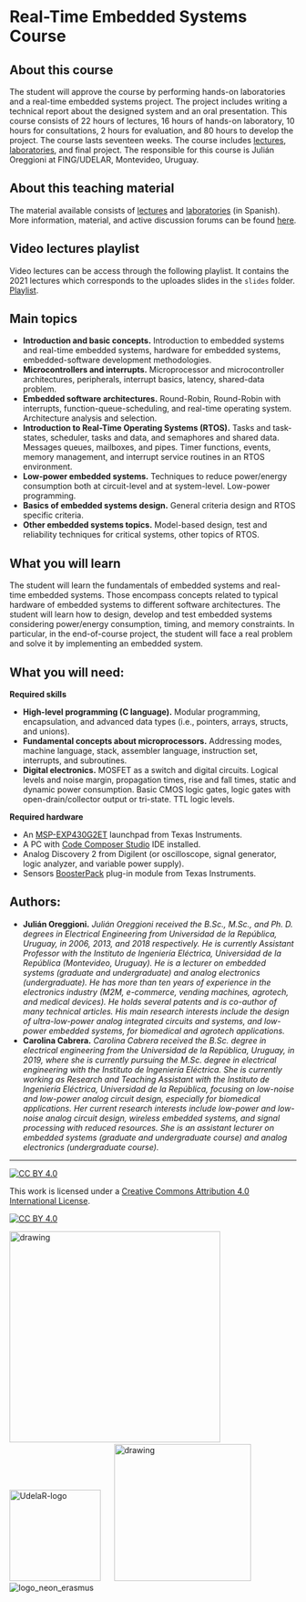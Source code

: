 # Real-Time Embedded Systems Course
## About this course
The student will approve the course by performing hands-on laboratories and a real-time embedded systems project. The project includes writing a technical report about the designed system and an oral presentation.
This course consists of 22 hours of lectures, 16 hours of hands-on laboratory, 10 hours for consultations, 2 hours for evaluation, and 80 hours to develop the project. The course lasts seventeen weeks.
The course includes [lectures](slides/README.md), [laboratories](labs/README.md), and  final project. 
The responsible for this course is Julián Oreggioni at FING/UDELAR, Montevideo, Uruguay.

## About this teaching material
The material available consists of [lectures](slides/README.md) and [laboratories](labs/README.md) (in Spanish).
More information, material, and active discussion forums can be found [here](https://eva.fing.edu.uy/course/view.php?id=581).

## Video lectures playlist
Video lectures can be access through the following playlist. It contains the 2021 lectures which corresponds to the uploades slides in the `slides` folder.
[Playlist](https://open.fing.edu.uy/courses/sisem).

## Main topics
* **Introduction and basic concepts.** Introduction to embedded systems and real-time embedded systems, hardware for embedded systems, embedded-software development methodologies.
* **Microcontrollers and interrupts.** Microprocessor and microcontroller architectures, peripherals, interrupt basics, latency, shared-data problem.
* **Embedded software architectures.** Round-Robin, Round-Robin with interrupts, function-queue-scheduling, and real-time operating system. Architecture analysis and selection.
* **Introduction to Real-Time Operating Systems (RTOS).** Tasks and task-states, scheduler, tasks and data, and semaphores and shared data. Messages queues, mailboxes, and pipes. Timer functions, events, memory management, and interrupt service routines in an RTOS environment.
* **Low-power embedded systems.** Techniques to reduce power/energy consumption both at circuit-level and at system-level. Low-power programming.
* **Basics of embedded systems design.** General criteria design and RTOS specific criteria.
* **Other embedded systems topics.** Model-based design, test and reliability techniques for critical systems, other topics of RTOS.

## What you will learn
The student will learn the fundamentals of embedded systems and real-time embedded systems. Those encompass concepts related to typical hardware of embedded systems to different software architectures.
The student will learn how to design, develop and test embedded systems considering power/energy consumption, timing, and memory constraints. In particular, in the end-of-course project, the student will face a real problem and solve it by implementing an embedded system.

## What you will need:
**Required skills**
* **High-level programming (C language).** Modular programming, encapsulation, and advanced data types (i.e., pointers, arrays, structs, and unions).
* **Fundamental concepts about microprocessors.** Addressing modes, machine language, stack, assembler language, instruction set, interrupts, and subroutines.
* **Digital electronics.** MOSFET as a switch and digital circuits. Logical levels and noise margin, propagation times, rise and fall times, static and dynamic power consumption. Basic CMOS logic gates, logic gates with open-drain/collector output or tri-state. TTL logic levels.

**Required hardware**
* An [MSP-EXP430G2ET](https://www.ti.com/tool/MSP-EXP430G2ET) launchpad from Texas Instruments.
* A PC with [Code Composer Studio](https://www.ti.com/tool/CCSTUDIO) IDE installed.
* Analog Discovery 2 from Digilent (or oscilloscope, signal generator, logic analyzer, and variable power supply).
* Sensors [BoosterPack](https://www.ti.com/tool/BOOSTXL-SENSORS) plug-in module from Texas Instruments.

## Authors:
* **Julián Oreggioni.**
_Julián Oreggioni received the B.Sc., M.Sc., and Ph. D. degrees in Electrical Engineering from Universidad de la República, Uruguay, in 2006, 2013, and 2018 respectively. He is currently Assistant Professor with the Instituto de Ingeniería Eléctrica, Universidad de la República (Montevideo, Uruguay). He is a lecturer on embedded systems (graduate and undergraduate) and analog electronics (undergraduate). He has more than ten years of experience in the electronics industry (M2M, e-commerce, vending machines, agrotech, and medical devices). He holds several patents and is co-author of many technical articles. His main research interests include the design of ultra-low-power analog integrated circuits and systems, and low-power embedded systems, for biomedical and agrotech applications._
* **Carolina Cabrera.**
_Carolina Cabrera received the B.Sc. degree in electrical engineering from the Universidad de la República, Uruguay, in 2019, where she is currently pursuing the M.Sc. degree in electrical engineering with the Instituto de Ingeniería Eléctrica. She is currently working as Research and Teaching Assistant with the Instituto de Ingeniería Eléctrica, Universidad de la República, focusing on low-noise and low-power analog circuit design, especially for biomedical applications. Her current research interests include low-power and low-noise analog circuit design, wireless embedded systems, and signal processing with reduced resources. 
She is an assistant lecturer on embedded systems (graduate and undergraduate course) and analog electronics (undergraduate course)._
***
[![CC BY 4.0][cc-by-shield]][cc-by]

This work is licensed under a
[Creative Commons Attribution 4.0 International License][cc-by].

[![CC BY 4.0][cc-by-image]][cc-by]

[cc-by]: http://creativecommons.org/licenses/by/4.0/
[cc-by-image]: https://i.creativecommons.org/l/by/4.0/88x31.png
[cc-by-shield]: https://img.shields.io/badge/License-CC%20BY%204.0-lightgrey.svg
<img src="https://bit.ly/35ifw5G" alt="drawing" width="370"/>&nbsp;&nbsp;<img src="https://www.fing.edu.uy/sites/default/files/2013/7186/logo_FING_rgb.jpg" alt="UdelaR-logo" width="160"/>&nbsp;&nbsp;&nbsp;&nbsp;&nbsp;&nbsp;<img src="https://www.fing.edu.uy/proyectos/chicastics/img/logos/iie.png" alt="drawing" width="240"/>
![logo_neon_erasmus](https://user-images.githubusercontent.com/49734900/152565208-e9326ee5-a2a5-4096-bd2a-10ace4c855e6.png)
